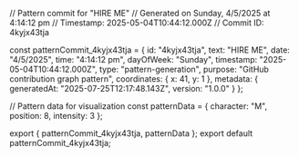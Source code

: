 // Pattern commit for "HIRE ME"
// Generated on Sunday, 4/5/2025 at 4:14:12 pm
// Timestamp: 2025-05-04T10:44:12.000Z
// Commit ID: 4kyjx43tja

const patternCommit_4kyjx43tja = {
  id: "4kyjx43tja",
  text: "HIRE ME",
  date: "4/5/2025",
  time: "4:14:12 pm",
  dayOfWeek: "Sunday",
  timestamp: "2025-05-04T10:44:12.000Z",
  type: "pattern-generation",
  purpose: "GitHub contribution graph pattern",
  coordinates: {
    x: 41,
    y: 1
  },
  metadata: {
    generatedAt: "2025-07-25T12:17:48.143Z",
    version: "1.0.0"
  }
};

// Pattern data for visualization
const patternData = {
  character: "M",
  position: 8,
  intensity: 3
};

export { patternCommit_4kyjx43tja, patternData };
export default patternCommit_4kyjx43tja;
